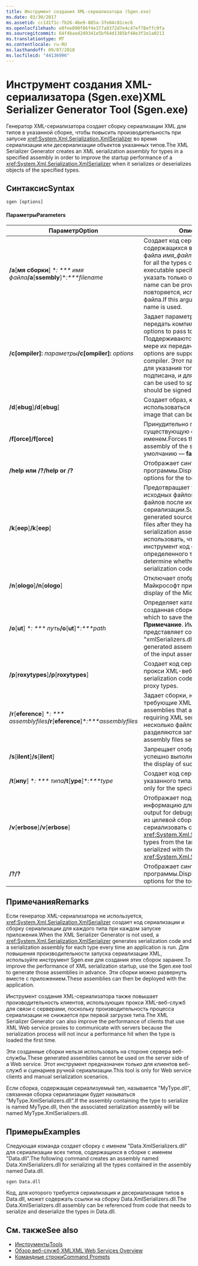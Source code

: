 ```yaml
---
title: Инструмент создания XML-сериализатора (Sgen.exe)
ms.date: 03/30/2017
ms.assetid: cc1d1f1c-fb26-4be9-885a-3fe84c81cec6
ms.openlocfilehash: e0fee890f86f4e377a9372d7e4c47ef78effc9fa
ms.sourcegitcommit: 64f4baed249341e5bf64d1385bf48e3f2e1a0211
ms.translationtype: MT
ms.contentlocale: ru-RU
ms.lasthandoff: 09/07/2018
ms.locfileid: "44136996"
---
```

# <a name="xml-serializer-generator-tool-sgenexe"></a><span data-ttu-id="d6959-102">Инструмент создания XML-сериализатора (Sgen.exe)</span><span class="sxs-lookup"><span data-stu-id="d6959-102">XML Serializer Generator Tool (Sgen.exe)</span></span>
<span data-ttu-id="d6959-103">Генератор XML-сериализатора создает сборку сериализации XML для типов в указанной сборке, чтобы повысить производительность при запуске <xref:System.Xml.Serialization.XmlSerializer> во время сериализации или десериализации объектов указанных типов.</span><span class="sxs-lookup"><span data-stu-id="d6959-103">The XML Serializer Generator creates an XML serialization assembly for types in a specified assembly in order to improve the startup performance of a <xref:System.Xml.Serialization.XmlSerializer> when it serializes or deserializes objects of the specified types.</span></span>  
  
## <a name="syntax"></a><span data-ttu-id="d6959-104">Синтаксис</span><span class="sxs-lookup"><span data-stu-id="d6959-104">Syntax</span></span>  
  
```  
sgen [options]  
```  
  
#### <a name="parameters"></a><span data-ttu-id="d6959-105">Параметры</span><span class="sxs-lookup"><span data-stu-id="d6959-105">Parameters</span></span>  
  
|<span data-ttu-id="d6959-106">Параметр</span><span class="sxs-lookup"><span data-stu-id="d6959-106">Option</span></span>|<span data-ttu-id="d6959-107">Описание</span><span class="sxs-lookup"><span data-stu-id="d6959-107">Description</span></span>|  
|------------|-----------------|  
|<span data-ttu-id="d6959-108">**/a**[**мя сборки**] \**: \*\*\* имя файла*</span><span class="sxs-lookup"><span data-stu-id="d6959-108">**/a**[**ssembly**]\**:\*\*\*filename*</span></span>|<span data-ttu-id="d6959-109">Создает код сериализации для всех типов, содержащихся в сборке, или исполняемого файла *имя_файла*.</span><span class="sxs-lookup"><span data-stu-id="d6959-109">Generates serialization code for all the types contained in the assembly or executable specified by *filename*.</span></span> <span data-ttu-id="d6959-110">Можно указать только одно имя файла.</span><span class="sxs-lookup"><span data-stu-id="d6959-110">Only one file name can be provided.</span></span> <span data-ttu-id="d6959-111">Если этот аргумент повторяется, используется последнее имя файла.</span><span class="sxs-lookup"><span data-stu-id="d6959-111">If this argument is repeated, the last file name is used.</span></span>|  
|<span data-ttu-id="d6959-112">**/c[ompiler]:** *параметры*</span><span class="sxs-lookup"><span data-stu-id="d6959-112">**/c[ompiler]:** *options*</span></span>|<span data-ttu-id="d6959-113">Задает параметры, которые следует передать компилятору C#.</span><span class="sxs-lookup"><span data-stu-id="d6959-113">Specifies the options to pass to the C# compiler.</span></span> <span data-ttu-id="d6959-114">Поддерживаются все параметры csc.exe по мере их передачи компилятору.</span><span class="sxs-lookup"><span data-stu-id="d6959-114">All csc.exe options are supported as they are passed to the compiler.</span></span> <span data-ttu-id="d6959-115">Этот параметр можно использовать для указания того, что сборка должна быть подписана, и для указания файла ключа.</span><span class="sxs-lookup"><span data-stu-id="d6959-115">This can be used to specify that the assembly should be signed and to specify the key file.</span></span>|  
|<span data-ttu-id="d6959-116">**/d**[**ebug**]</span><span class="sxs-lookup"><span data-stu-id="d6959-116">**/d**[**ebug**]</span></span>|<span data-ttu-id="d6959-117">Создает образ, который может использоваться с отладчиком.</span><span class="sxs-lookup"><span data-stu-id="d6959-117">Generates an image that can be used with a debugger.</span></span>|  
|<span data-ttu-id="d6959-118">**/f[orce]**</span><span class="sxs-lookup"><span data-stu-id="d6959-118">**/f[orce]**</span></span>|<span data-ttu-id="d6959-119">Принудительно перезаписывает существующую сборку с одинаковым именем.</span><span class="sxs-lookup"><span data-stu-id="d6959-119">Forces the overwriting of an existing assembly of the same name.</span></span> <span data-ttu-id="d6959-120">Значение по умолчанию — **false**.</span><span class="sxs-lookup"><span data-stu-id="d6959-120">The default is **false**.</span></span>|  
|<span data-ttu-id="d6959-121">**/help или /?**</span><span class="sxs-lookup"><span data-stu-id="d6959-121">**/help or /?**</span></span>|<span data-ttu-id="d6959-122">Отображает синтаксис команд и параметров программы.</span><span class="sxs-lookup"><span data-stu-id="d6959-122">Displays command syntax and options for the tool.</span></span>|  
|<span data-ttu-id="d6959-123">**/k**[**eep**]</span><span class="sxs-lookup"><span data-stu-id="d6959-123">**/k**[**eep**]</span></span>|<span data-ttu-id="d6959-124">Предотвращает удаление созданных исходных файлов и других временных файлов после их компиляции в сборку сериализации.</span><span class="sxs-lookup"><span data-stu-id="d6959-124">Suppresses the deletion of the generated source files and other temporary files after they have been compiled into the serialization assembly.</span></span> <span data-ttu-id="d6959-125">Этот параметр можно использовать, чтобы определить, создает ли инструмент код сериализации для определенного типа.</span><span class="sxs-lookup"><span data-stu-id="d6959-125">This can be used to determine whether the tool is generating serialization code for a particular type.</span></span>|  
|<span data-ttu-id="d6959-126">**/n**[**ologo**]</span><span class="sxs-lookup"><span data-stu-id="d6959-126">**/n**[**ologo**]</span></span>|<span data-ttu-id="d6959-127">Отключает отображение эмблемы Майкрософт при запуске.</span><span class="sxs-lookup"><span data-stu-id="d6959-127">Suppresses the display of the Microsoft startup banner.</span></span>|  
|<span data-ttu-id="d6959-128">**/o**[**ut**] \**: \*\*\* путь*</span><span class="sxs-lookup"><span data-stu-id="d6959-128">**/o**[**ut**]\**:\*\*\*path*</span></span>|<span data-ttu-id="d6959-129">Определяет каталог, в которой сохраняется созданная сборка.</span><span class="sxs-lookup"><span data-stu-id="d6959-129">Specifies the directory in which to save the generated assembly.</span></span> <span data-ttu-id="d6959-130">**Примечание**. Имя созданной сборки представляет собой имя входной сборки и "xmlSerializers.dll".</span><span class="sxs-lookup"><span data-stu-id="d6959-130">**Note:**  The name of the generated assembly is composed of the name of the input assembly plus "xmlSerializers.dll".</span></span>|  
|<span data-ttu-id="d6959-131">**/p**[**roxytypes**]</span><span class="sxs-lookup"><span data-stu-id="d6959-131">**/p**[**roxytypes**]</span></span>|<span data-ttu-id="d6959-132">Создает код сериализации только для типов прокси XML-веб-службы.</span><span class="sxs-lookup"><span data-stu-id="d6959-132">Generates serialization code only for the XML Web service proxy types.</span></span>|  
|<span data-ttu-id="d6959-133">**/r**[**eference**] \**: \*\*\* assemblyfiles*</span><span class="sxs-lookup"><span data-stu-id="d6959-133">**/r**[**eference**]\**:\*\*\*assemblyfiles*</span></span>|<span data-ttu-id="d6959-134">Задает сборки, на которые ссылаются типы, требующие XML-сериализации.</span><span class="sxs-lookup"><span data-stu-id="d6959-134">Specifies the assemblies that are referenced by the types requiring XML serialization.</span></span> <span data-ttu-id="d6959-135">Принимает несколько файлов сборки, которые разделяются запятыми.</span><span class="sxs-lookup"><span data-stu-id="d6959-135">Accepts multiple assembly files separated by commas.</span></span>|  
|<span data-ttu-id="d6959-136">**/s**[**ilent**]</span><span class="sxs-lookup"><span data-stu-id="d6959-136">**/s**[**ilent**]</span></span>|<span data-ttu-id="d6959-137">Запрещает отображение сообщений об успешно выполненных операциях.</span><span class="sxs-lookup"><span data-stu-id="d6959-137">Suppresses the display of success messages.</span></span>|  
|<span data-ttu-id="d6959-138">**/t**[**ипу**] \**: \*\*\* типа*</span><span class="sxs-lookup"><span data-stu-id="d6959-138">**/t**[**ype**]\**:\*\*\*type*</span></span>|<span data-ttu-id="d6959-139">Создает код сериализации только для указанного типа.</span><span class="sxs-lookup"><span data-stu-id="d6959-139">Generates serialization code only for the specified type.</span></span>|  
|<span data-ttu-id="d6959-140">**/v**[**erbose**]</span><span class="sxs-lookup"><span data-stu-id="d6959-140">**/v**[**erbose**]</span></span>|<span data-ttu-id="d6959-141">Отображает подробную выходную информацию для отладки.</span><span class="sxs-lookup"><span data-stu-id="d6959-141">Displays verbose output for debugging.</span></span> <span data-ttu-id="d6959-142">Содержит список типов из целевой сборки, которые невозможно сериализовать с помощью <xref:System.Xml.Serialization.XmlSerializer>.</span><span class="sxs-lookup"><span data-stu-id="d6959-142">Lists types from the target assembly that cannot be serialized with the <xref:System.Xml.Serialization.XmlSerializer>.</span></span>|  
|<span data-ttu-id="d6959-143">**/?**</span><span class="sxs-lookup"><span data-stu-id="d6959-143">**/?**</span></span>|<span data-ttu-id="d6959-144">Отображает синтаксис команд и параметров программы.</span><span class="sxs-lookup"><span data-stu-id="d6959-144">Displays command syntax and options for the tool.</span></span>|  
  
## <a name="remarks"></a><span data-ttu-id="d6959-145">Примечания</span><span class="sxs-lookup"><span data-stu-id="d6959-145">Remarks</span></span>  
 <span data-ttu-id="d6959-146">Если генератор XML-сериализатора не используется, <xref:System.Xml.Serialization.XmlSerializer> создает код сериализации и сборку сериализации для каждого типа при каждом запуске приложения.</span><span class="sxs-lookup"><span data-stu-id="d6959-146">When the XML Serializer Generator is not used, a <xref:System.Xml.Serialization.XmlSerializer> generates serialization code and a serialization assembly for each type every time an application is run.</span></span> <span data-ttu-id="d6959-147">Для повышения производительности запуска сериализации XML, используйте инструмент Sgen.exe для создания этих сборок заранее.</span><span class="sxs-lookup"><span data-stu-id="d6959-147">To improve the performance of XML serialization startup, use the Sgen.exe tool to generate those assemblies in advance.</span></span> <span data-ttu-id="d6959-148">Эти сборки можно развернуть вместе с приложением.</span><span class="sxs-lookup"><span data-stu-id="d6959-148">These assemblies can then be deployed with the application.</span></span>  
  
 <span data-ttu-id="d6959-149">Инструмент создания XML-сериализатора также повышает производительность клиентов, использующих прокси XML-веб-служб для связи с серверами, поскольку производительность процесса сериализации не снижается при первой загрузке типа.</span><span class="sxs-lookup"><span data-stu-id="d6959-149">The XML Serializer Generator can also improve the performance of clients that use XML Web service proxies to communicate with servers because the serialization process will not incur a performance hit when the type is loaded the first time.</span></span>  
  
 <span data-ttu-id="d6959-150">Эти созданные сборки нельзя использовать на стороне сервера веб-службы.</span><span class="sxs-lookup"><span data-stu-id="d6959-150">These generated assemblies cannot be used on the server side of a Web service.</span></span> <span data-ttu-id="d6959-151">Этот инструмент предназначен только для клиентов веб-служб и сценариев ручной сериализации.</span><span class="sxs-lookup"><span data-stu-id="d6959-151">This tool is only for Web service clients and manual serialization scenarios.</span></span>  
  
 <span data-ttu-id="d6959-152">Если сборка, содержащая сериализуемый тип, называется "MyType.dll", связанная сборка сериализации будет называться "MyType.XmlSerializers.dll".</span><span class="sxs-lookup"><span data-stu-id="d6959-152">If the assembly containing the type to serialize is named MyType.dll, then the associated serialization assembly will be named MyType.XmlSerializers.dll.</span></span>  
  
## <a name="examples"></a><span data-ttu-id="d6959-153">Примеры</span><span class="sxs-lookup"><span data-stu-id="d6959-153">Examples</span></span>  
 <span data-ttu-id="d6959-154">Следующая команда создает сборку с именем "Data.XmlSerializers.dll" для сериализации всех типов, содержащихся в сборке с именем "Data.dll".</span><span class="sxs-lookup"><span data-stu-id="d6959-154">The following command creates an assembly named Data.XmlSerializers.dll for serializing all the types contained in the assembly named Data.dll.</span></span>  
  
```  
sgen Data.dll   
```  
  
 <span data-ttu-id="d6959-155">Код, для которого требуется сериализация и десериализация типов в Data.dll, может содержать ссылки на сборку Data.XmlSerializers.dll.</span><span class="sxs-lookup"><span data-stu-id="d6959-155">The Data.XmlSerializers.dll assembly can be referenced from code that needs to serialize and deserialize the types in Data.dll.</span></span>  
  
## <a name="see-also"></a><span data-ttu-id="d6959-156">См. также</span><span class="sxs-lookup"><span data-stu-id="d6959-156">See also</span></span>

- [<span data-ttu-id="d6959-157">Инструменты</span><span class="sxs-lookup"><span data-stu-id="d6959-157">Tools</span></span>](../../../docs/framework/tools/index.md)  
- [<span data-ttu-id="d6959-158">Обзор веб-служб XML</span><span class="sxs-lookup"><span data-stu-id="d6959-158">XML Web Services Overview</span></span>](https://msdn.microsoft.com/library/9db0c7b8-bca6-462b-9be5-f5f9a7f05a4d)  
- [<span data-ttu-id="d6959-159">Командные строки</span><span class="sxs-lookup"><span data-stu-id="d6959-159">Command Prompts</span></span>](../../../docs/framework/tools/developer-command-prompt-for-vs.md)
